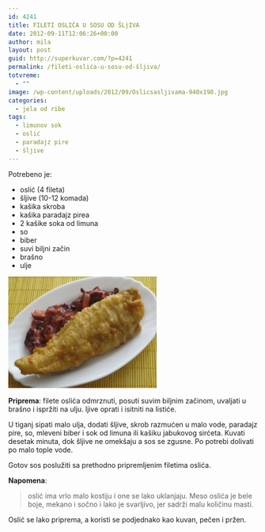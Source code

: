 ```yaml
---
id: 4241
title: FILETI OSLIĆA U SOSU OD ŠLjIVA
date: 2012-09-11T12:06:26+00:00
author: mila
layout: post
guid: http://superkuvar.com/?p=4241
permalink: /fileti-oslića-u-sosu-od-šljiva/
totvreme:
  - ""
image: /wp-content/uploads/2012/09/Oslicsasljivama-940x198.jpg
categories:
  - jela od ribe
tags:
  - limunov sok
  - oslić
  - paradajz pire
  - šljive
---
```

Potrebeno je:

  * oslić (4 fileta)
  * šljive (10-12 komada)
  * kašika skroba
  * kašika paradajz pirea
  * 2 kašike soka od limuna
  * so
  * biber
  * suvi biljni začin
  * brašno
  * ulje

<img class="alignnone size-medium wp-image-4242" title="Oslicsasljivama" src="/wp-content/uploads/2012/09/Oslicsasljivama-300x225.jpg" alt="" width="300" height="225" /> 

**Priprema**: filete oslića odmrznuti, posuti suvim biljnim začinom, uvaljati u brašno i ispržiti na ulju.  ljive oprati i isitniti na listiće.

U tiganj sipati malo ulja, dodati šljive, skrob razmućen u malo vode, paradajz pire, so, mleveni biber i sok od limuna ili kašiku jabukovog sirćeta. Kuvati desetak minuta, dok šljive ne omekšaju a sos se zgusne. Po potrebi dolivati po malo tople vode.

Gotov sos poslužiti sa prethodno pripremljenim filetima oslića.

**Napomena**: 
> oslić ima vrlo malo kostiju i one se lako uklanjaju. Meso oslića je bele boje, mekano i sočno i lako je svarljivo, jer sadrži malu količinu masti.

Oslić se lako priprema, a koristi se podjednako kao kuvan, pečen i pržen.